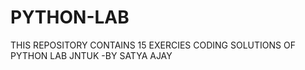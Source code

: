 # PYTHON-LAB
THIS REPOSITORY CONTAINS 15 EXERCIES CODING SOLUTIONS OF PYTHON LAB JNTUK -BY SATYA AJAY
